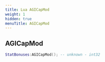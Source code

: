 ```yaml
---
title: Lua AGICapMod
weight: 1
hidden: true
menuTitle: AGICapMod
---
```

## AGICapMod
```lua
StatBonuses:AGICapMod(); -- unknown - int32
```